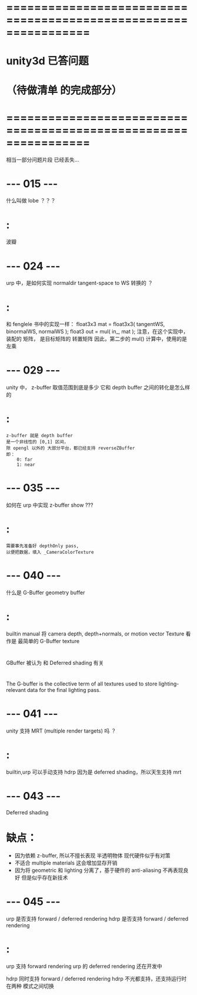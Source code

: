 # ================================================================ #
#                  unity3d  已答问题
#                 （待做清单 的完成部分）
# ================================================================ #
相当一部分问题片段 已经丢失...


# --- 015 --- #
什么叫做 lobe ？？？ 
# :
波瓣


# --- 024 --- #
urp 中，是如何实现 normaldir tangent-space to WS 转换的 ？
# :
和 fenglele 书中的实现一样：
    float3x3 mat = float3x3( tangentWS, binormalWS, normalWS );
    float3 out = mul( in_, mat );
注意，在这个实现中，装配的 矩阵， 是目标矩阵的 转置矩阵
因此，第二步的 mul() 计算中，使用的是 左乘



# --- 029 --- #
unity 中， z-buffer 取值范围到底是多少
它和 depth buffer 之间的转化是怎么样的 
# :
    z-buffer 就是 depth buffer
    是一个非线性的 [0,1] 区间，
    除 opengl 以外的 大部分平台，都已经支持 reverseZBuffer
    即：
        0: far
        1: near

# --- 035 --- #
如何在 urp 中实现 z-buffer show ???
# :
    需要事先准备好 depthOnly pass,
    以便把数据，填入 _CameraColorTexture


# --- 040 --- #
什么是 G-Buffer 
geometry buffer
# :
builtin manual 将 camera depth, depth+normals, or motion vector Texture
看作是 最简单的 G-Buffer texture
#
GBuffer 被认为 和 Deferred shading 有关
#
The G-buffer is the collective term of all textures used to store lighting-relevant data 
for the final lighting pass.



# --- 041 --- #
unity 支持 MRT (multiple render targets) 吗 ？
# :
builtin,urp 可以手动支持
hdrp 因为是 deferred shading，所以天生支持 mrt



# --- 043 --- #
Deferred shading
# 缺点：
- 因为依赖 z-buffer, 所以不擅长表现 半透明物体
    现代硬件似乎有对策
- 不适合 multiple materials
    这会增加显存开销
- 因为将 geometric 和 lighting 分离了，基于硬件的 anti-aliasing 不再表现良好
    但是似乎存在新技术


# --- 045 --- #
urp  是否支持 forward / deferred rendering
hdrp 是否支持 forward / deferred rendering
# :
urp 支持 forward rendering
urp 的 deferred rendering 还在开发中

hdrp 同时支持 forward / deferred rendering
hdrp 不光都支持，还支持运行时 在两种 模式之间切换


